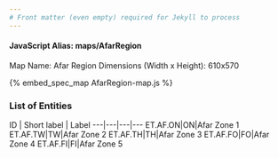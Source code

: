 ```yaml
---
# Front matter (even empty) required for Jekyll to process
---
```


#### JavaScript Alias: maps/AfarRegion

Map Name: Afar Region
Dimensions (Width x Height): 610x570



{% embed_spec_map AfarRegion-map.js %}

### List of Entities

ID | Short label | Label
---|---|---|---
ET.AF.ON|ON|Afar Zone 1
ET.AF.TW|TW|Afar Zone 2
ET.AF.TH|TH|Afar Zone 3
ET.AF.FO|FO|Afar Zone 4
ET.AF.FI|FI|Afar Zone 5